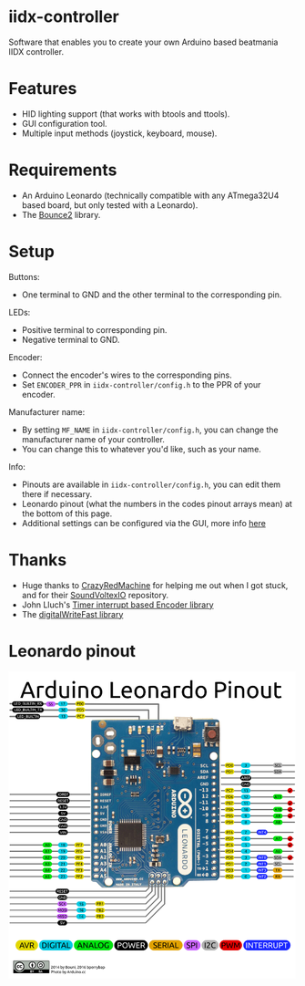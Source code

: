 # iidx-controller
Software that enables you to create your own Arduino based beatmania IIDX controller.

# Features
 - HID lighting support (that works with btools and ttools).
 - GUI configuration tool.
 - Multiple input methods (joystick, keyboard, mouse).

# Requirements
 - An Arduino Leonardo (technically compatible with any ATmega32U4 based board, but only tested with a Leonardo).
 - The [Bounce2](https://www.arduino.cc/reference/en/libraries/bounce2/) library.

# Setup
Buttons:
 - One terminal to GND and the other terminal to the corresponding pin.

LEDs:
 - Positive terminal to corresponding pin.
 - Negative terminal to GND.

Encoder:
 - Connect the encoder's wires to the corresponding pins.
 - Set `ENCODER_PPR` in `iidx-controller/config.h` to the PPR of your encoder.

Manufacturer name:
 - By setting `MF_NAME` in `iidx-controller/config.h`, you can change the manufacturer name of your controller.
 - You can change this to whatever you'd like, such as your name.

Info:
 - Pinouts are available in `iidx-controller/config.h`, you can edit them there if necessary.
 - Leonardo pinout (what the numbers in the codes pinout arrays mean) at the bottom of this page.
 - Additional settings can be configured via the GUI, more info [here](https://github.com/Gladuin/iidx-controller/tree/master/config-tool)

# Thanks
- Huge thanks to [CrazyRedMachine](https://github.com/CrazyRedMachine) for helping me out when I got stuck, and for their [SoundVoltexIO](https://github.com/CrazyRedMachine/SoundVoltexIO) repository.
- John Lluch's [Timer interrupt based Encoder library](https://github.com/John-Lluch/Encoder)
- The [digitalWriteFast library](https://github.com/watterott/Arduino-Libs/tree/master/digitalWriteFast)

# Leonardo pinout

![Leo pinout](https://raw.githubusercontent.com/Bouni/Arduino-Pinout/master/Arduino%20Leonardo%20Pinout.png)
